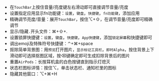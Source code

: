 * 在`TouchBar`上按住音量/亮度键左右滑动即可直接调节音量/亮度
* 设置指定应用显示fn功能键：`设置`，`键盘`，`快捷键`，`fn功能键`，添加应用
* 精确调节亮度/音量：展开`TouchBar`，按住⌥+⇧，在调节音量/亮度即可精确调节
* 显示/隐藏`.`开头文件：⌘+⇧+.
* 设置锁屏快捷键：`设置`，`键盘`，`快捷键`，`App快捷键`，添加`锁定屏幕`和快捷键即可
* 调出emoji及特殊符号快捷键：⌃+⌘+space
* 抠除简单背景图：用`预览`打开图片，`显示标记工具栏`，`即时Alpha`，按住背景上下滑动即可选择抠图区域，按⌫键确定即可生成扣除背景后的图片
* 重置`AirPods`：长按耳机盒的白色按键直到指示灯熄灭
* 状态栏图标详情：按住⌥，单击状态栏、通知栏里的图标
* 隐藏其他窗口：⌥+⌘+H

